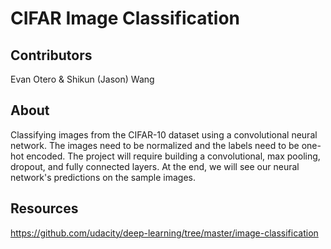 # CIFAR Image Classification
## Contributors
Evan Otero & Shikun (Jason) Wang

## About
Classifying images from the CIFAR-10 dataset using a convolutional neural network.  The images need to be normalized and the labels need to be one-hot encoded.  The project will require building a convolutional, max pooling, dropout, and fully connected layers. At the end, we will see our neural network's predictions on the sample images.

## Resources
https://github.com/udacity/deep-learning/tree/master/image-classification